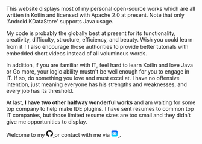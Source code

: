 This website displays most of my personal open-source works which are all written in Kotlin and 
licensed with Apache 2.0 at present. Note that only 'Android.KDataStore' supports Java usage.

My code is probably the globally best at present for its functionality, creativity, difficulty, structure, 
efficiency, and beauty. Wish you could learn from it！I also encourage those authorities to provide better 
tutorials with embedded short videos instead of all voluminous words.

In addition, if you are familiar with IT, feel hard to learn Kotlin and love Java or Go more, your logic
ability mustn't be well enough for you to engage in IT. If so, do something you love and must excel
at. I have no offensive intention, just meaning everyone has his strengths and weaknesses, and every
job has its threshold.

At last, **I have two other halfway wonderful works** and am waiting for some top company to help make IDE plugins.
I have sent resumes to common top IT companies, but those limited resume sizes are too small and they 
didn't give me opportunities to display. 

Welcome to my 
<a href="https://www.github.com/ShawxingKwok/" target="_blank">
    <img src="github.png" alt="ShawxingKwok@126.com" width="18px">
</a> or contact with me via
<a href="mailto:ShawxingKwok@126.com" target="_blank">
  <img src="mail.png" alt="" width="18px">
</a>.